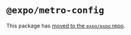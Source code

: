 # `@expo/metro-config`

This package has [moved to the `expo/expo` repo](https://github.com/expo/expo/tree/main/packages/%40expo/metro-config).